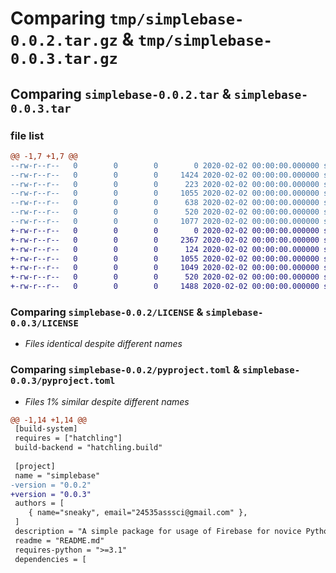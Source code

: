 # Comparing `tmp/simplebase-0.0.2.tar.gz` & `tmp/simplebase-0.0.3.tar.gz`

## Comparing `simplebase-0.0.2.tar` & `simplebase-0.0.3.tar`

### file list

```diff
@@ -1,7 +1,7 @@
--rw-r--r--   0        0        0        0 2020-02-02 00:00:00.000000 simplebase-0.0.2/src/simplebase/__init__.py
--rw-r--r--   0        0        0     1424 2020-02-02 00:00:00.000000 simplebase-0.0.2/src/simplebase/simplebase.py
--rw-r--r--   0        0        0      223 2020-02-02 00:00:00.000000 simplebase-0.0.2/tests/simplebase test.py
--rw-r--r--   0        0        0     1055 2020-02-02 00:00:00.000000 simplebase-0.0.2/LICENSE
--rw-r--r--   0        0        0      638 2020-02-02 00:00:00.000000 simplebase-0.0.2/README.md
--rw-r--r--   0        0        0      520 2020-02-02 00:00:00.000000 simplebase-0.0.2/pyproject.toml
--rw-r--r--   0        0        0     1077 2020-02-02 00:00:00.000000 simplebase-0.0.2/PKG-INFO
+-rw-r--r--   0        0        0        0 2020-02-02 00:00:00.000000 simplebase-0.0.3/src/simplebase/__init__.py
+-rw-r--r--   0        0        0     2367 2020-02-02 00:00:00.000000 simplebase-0.0.3/src/simplebase/simplebase.py
+-rw-r--r--   0        0        0      124 2020-02-02 00:00:00.000000 simplebase-0.0.3/tests/simplebase test.py
+-rw-r--r--   0        0        0     1055 2020-02-02 00:00:00.000000 simplebase-0.0.3/LICENSE
+-rw-r--r--   0        0        0     1049 2020-02-02 00:00:00.000000 simplebase-0.0.3/README.md
+-rw-r--r--   0        0        0      520 2020-02-02 00:00:00.000000 simplebase-0.0.3/pyproject.toml
+-rw-r--r--   0        0        0     1488 2020-02-02 00:00:00.000000 simplebase-0.0.3/PKG-INFO
```

### Comparing `simplebase-0.0.2/LICENSE` & `simplebase-0.0.3/LICENSE`

 * *Files identical despite different names*

### Comparing `simplebase-0.0.2/pyproject.toml` & `simplebase-0.0.3/pyproject.toml`

 * *Files 1% similar despite different names*

```diff
@@ -1,14 +1,14 @@
 [build-system]
 requires = ["hatchling"]
 build-backend = "hatchling.build"
 
 [project]
 name = "simplebase"
-version = "0.0.2"
+version = "0.0.3"
 authors = [
    { name="sneaky", email="24535asssci@gmail.com" },
 ]
 description = "A simple package for usage of Firebase for novice Python users"
 readme = "README.md"
 requires-python = ">=3.1"
 dependencies = [
```

